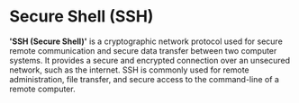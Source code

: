 # Secure Shell (SSH)

**'SSH (Secure Shell)'** is a cryptographic network protocol used for secure remote communication and secure data transfer between two computer systems. It provides a secure and encrypted connection over an unsecured network, such as the internet. SSH is commonly used for remote administration, file transfer, and secure access to the command-line of a remote computer.
